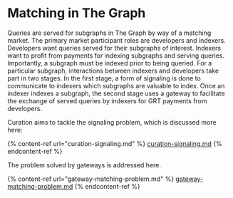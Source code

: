 # Matching in The Graph

Queries are served for subgraphs in The Graph by way of a matching market. The primary market participant roles are developers and indexers. Developers want queries served for their subgraphs of interest. Indexers want to profit from payments for indexing subgraphs and serving queries. Importantly, a subgraph must be indexed prior to being queried. For a particular subgraph, interactions between indexers and developers take part in two stages. In the first stage, a form of signaling is done to communicate to indexers which subgraphs are valuable to index. Once an indexer indexes a subgraph, the second stage uses a gateway to facilitate the exchange of served queries by indexers for GRT payments from developers.

Curation aims to tackle the signaling problem, which is discussed more here:

{% content-ref url="curation-signaling.md" %}
[curation-signaling.md](curation-signaling.md)
{% endcontent-ref %}

The problem solved by gateways is addressed here.

{% content-ref url="gateway-matching-problem.md" %}
[gateway-matching-problem.md](gateway-matching-problem.md)
{% endcontent-ref %}



